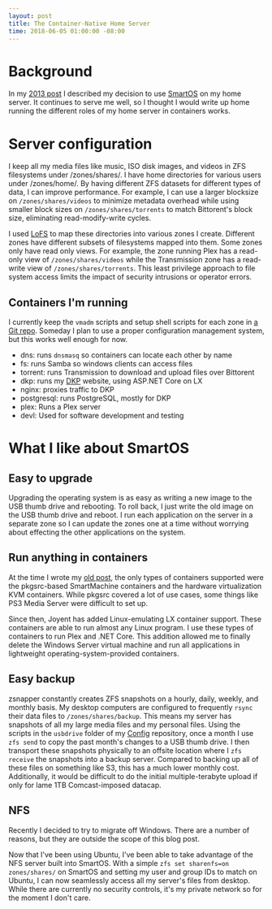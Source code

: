 ```yaml
---
layout: post
title: The Container-Native Home Server
time: 2018-06-05 01:00:00 -08:00
---
```


# Background

In my [2013 post][OldPost] I described my decision to use [SmartOS][] on my
home server. It continues to serve me well, so I thought I would write up home
running the different roles of my home server in containers works.

# Server configuration

I keep all my media files like music, ISO disk images, and videos in ZFS filesystems under /zones/shares/.
I have home directories for various users under /zones/home/. By having different ZFS datasets
for different types of data, I can improve performance. For example, I can use a larger blocksize
on `/zones/shares/videos` to minimize metadata overhead while using smaller block sizes
on `/zones/shares/torrents` to match Bittorent's block size, eliminating read-modify-write cycles.

I used [LoFS][] to map
these directories into various zones I create. Different zones have different subsets of
filesystems mapped into them. Some zones only have read only views. For example,
the zone running Plex has a read-only view of `/zones/shares/videos` while the Transmission
zone has a read-write view of `/zones/shares/torrents`. This least privilege approach to file
system access limits the impact of security intrusions or operator errors.

## Containers I'm running

I currently keep the `vmadm` scripts and setup shell scripts for each zone in [a Git repo][Config].
Someday I plan to use a proper configuration management system, but this works well enough for now.

* dns: runs `dnsmasq` so containers can locate each other by name
* fs: runs Samba so windows clients can access files
* torrent: runs Transmission to download and upload files over Bittorent
* dkp: runs my [DKP][] website, using ASP.NET Core on LX
* nginx: proxies traffic to DKP
* postgresql: runs PostgreSQL, mostly for DKP
* plex: Runs a Plex server
* devl: Used for software development and testing

# What I like about SmartOS

## Easy to upgrade

Upgrading the operating system is as easy as writing a new image to the USB thumb drive
and rebooting. To roll back, I just write the old image on the USB thumb drive and reboot.
I run each application on the server in a separate zone so I can update
the zones one at a time without worrying about effecting the other applications on the system.

## Run anything in containers

At the time I wrote my [old post][OldPost], the only types of containers supported were
the pkgsrc-based SmartMachine containers and the hardware virtualization KVM containers.
While pkgsrc covered a lot of use cases, some things like PS3 Media Server were difficult to
set up.

Since then, Joyent has added Linux-emulating LX container support. These containers are able to
run almost any Linux program. I use these types of containers to run Plex and .NET Core. This
addition allowed me to finally delete the Windows Server virtual machine and run all applications
in lightweight operating-system-provided containers.

## Easy backup

zsnapper constantly creates ZFS snapshots on a hourly, daily, weekly, and monthly basis.
My desktop computers are configured to frequently `rsync` their data files to
`/zones/shares/backup`. This means my server has snapshots of all my large media files
and my personal files. Using the scripts in the `usbdrive` folder of my [Config][] repository,
once a month I use `zfs send` to copy the past month's changes to a USB thumb drive. I then transport
these snapshots physically to an offsite location where I `zfs receive` the snapshots
into a backup server. Compared to backing up all of these files on something like S3, this has a much lower
monthly cost. Additionally, it would be difficult to do the initial multiple-terabyte upload if only for
lame 1TB Comcast-imposed datacap.

## NFS

Recently I decided to try to migrate off Windows. There are a number of reasons, but they are
outside the scope of this blog post.

Now that I've been using Ubuntu, I've been able to take advantage of the NFS server built into
SmartOS. With a simple `zfs set sharenfs=on zones/shares/` on SmartOS and setting my user and group
IDs to match on Ubuntu, I can now seamlessly access all my server's files from desktop.
While there are currently no security controls, it's my private network so for the moment I don't care.

[OldPost]: /2013/03/10/smartos-home-server.html
[SmartOS]: https://joyent.com/smartos
[Config]:  https://www.github.com/AustinWise/ServerConfiga
[LoFS]:    https://smartos.org/man/7FS/lofs
[DKP]:     https://www.github.com/AustinWise/DinnerKillPoints
